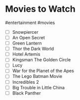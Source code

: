 # Movies to Watch
#entertainment #movies

- [ ] Snowpiercer
- [ ] An Open Secret
- [ ] Green Lantern
- [ ] Thor the Dark World
- [ ] Hotel Artemis
- [ ] Kingsman The Golden Circle
- [ ] Lucy
- [ ] War for the Planet of the Apes
- [ ] The Lego Batman Movie
- [ ] Incredibles 2
- [ ] Big Trouble in Little China
- [ ] Black Panther